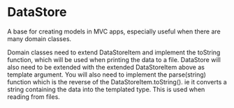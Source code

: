 # DataStore
A base for creating models in MVC apps, especially useful when there are many domain classes.

Domain classes need to extend DataStoreItem and implement the toString function, which will be used when printing the data to a file.
DataStore will also need to be extended with the extended DataStoreItem above as template argument. You will also need to implement the parse(string) function which is the reverse of the DataStoreItem.toString(). ie it converts a string containing the data into the templated type. This is used when reading from files.
